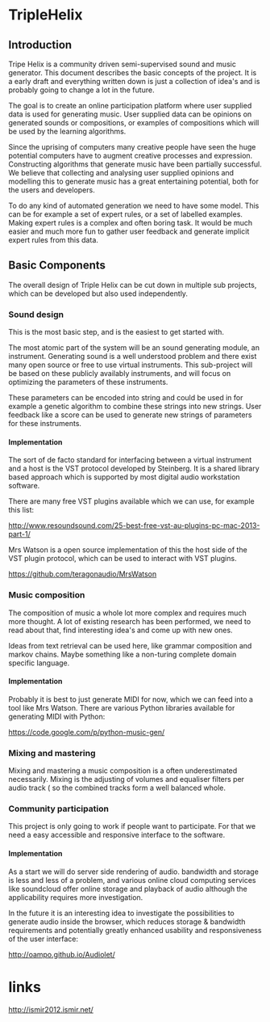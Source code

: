 # TripleHelix


## Introduction

Tripe Helix is a community driven semi-supervised sound and music generator.
This document describes the basic concepts of the project. It is a early draft
and everything written down is just a collection of idea's and is probably
going to change a lot in the future.

The goal is to create an online participation platform where user supplied data
is used for generating music. User supplied data can be opinions on generated
sounds or compositions, or examples of compositions which will be used by the
learning algorithms.

Since the uprising of computers many creative people have seen the huge
potential computers have to augment creative processes and expression.
Constructing algorithms that generate music have been partially successful.
We believe that collecting and analysing user supplied opinions and modelling
this to generate music has a great entertaining potential, both for the users
and developers. 

To do any kind of automated generation we need to have some model. This can be
for example a set of expert rules, or a set of labelled examples. Making expert
rules is a complex and often boring task. It would be much easier and much more
fun to gather user feedback and generate implicit expert rules from this data.


## Basic Components

The overall design of Triple Helix can be cut down in multiple sub projects,
which can be developed but also used independently. 


### Sound design

This is the most basic step, and is the easiest to get started with.

The most atomic part of the system will be an sound generating module, an
instrument. Generating sound is a well understood problem and there exist many
open source or free to use virtual instruments. This sub-project will be based
on these publicly availably instruments, and will focus on optimizing the
parameters of these instruments.

These parameters can be encoded into string and could be used in for example
a genetic algorithm to combine these strings into new strings. User feedback
like a score can be used to generate new strings of parameters for these
instruments.


#### Implementation

The sort of de facto standard for interfacing between a virtual instrument and a 
host is the VST protocol developed by Steinberg. It is a shared library based
approach which is supported by most digital audio workstation software.

There are many free VST plugins available which we can use, for example this
list:

http://www.resoundsound.com/25-best-free-vst-au-plugins-pc-mac-2013-part-1/

Mrs Watson is a open source implementation of this the host side of the VST
plugin protocol, which can be used to interact with VST plugins.

https://github.com/teragonaudio/MrsWatson



### Music composition

The composition of music a whole lot more complex and requires much more 
thought. A lot of existing research has been performed, we need to read about
that, find interesting idea's and come up with new ones.

Ideas from text retrieval can be used here, like grammar composition and markov
chains. Maybe something like a non-turing complete domain specific language.

#### Implementation

Probably it is best to just generate MIDI for now, which we can feed into a tool
like Mrs Watson. There are various Python libraries available for generating MIDI
with Python:

https://code.google.com/p/python-music-gen/



### Mixing and mastering

Mixing and mastering a music composition is a often underestimated necessarily.
Mixing is the adjusting of volumes and equaliser filters per audio track (
so the combined tracks form a well balanced whole.


### Community participation

This project is only going to work if people want to participate. For that we
need a easy accessible and responsive interface to the software.

#### Implementation

As a start we will do server side rendering of audio. bandwidth and storage
is less and less of a problem, and various online cloud computing services like
soundcloud offer online storage and playback of audio although the applicability
requires more investigation. 

In the future it is an interesting idea to investigate the possibilities to 
generate audio inside the browser, which reduces storage & bandwidth
requirements and potentially greatly enhanced usability and responsiveness
of the user interface:

http://oampo.github.io/Audiolet/

# links

http://ismir2012.ismir.net/
